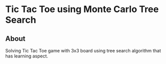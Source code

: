 # Tic Tac Toe using Monte Carlo Tree Search
## About

Solving Tic Tac Toe game with 3x3 board using tree search algorithm that has learning aspect.